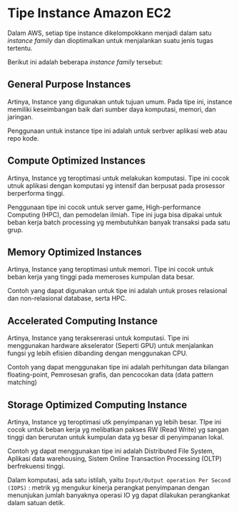 # Tipe Instance Amazon EC2
Dalam AWS, setiap tipe instance dikelompokkann menjadi dalam satu *instance family* dan dioptimalkan untuk menjalankan suatu jenis tugas tertentu. 

Berikut ini adalah beberapa *instance family* tersebut:

## General Purpose Instances
Artinya, Instance yang digunakan untuk tujuan umum. Pada tipe ini, instance memiliki keseimbangan baik dari sumber daya komputasi, memori, dan jaringan.

Penggunaan untuk instance tipe ini adalah untuk serbver aplikasi web atau repo kode.

## Compute Optimized Instances
Artinya, Instance yg teroptimasi untuk melakukan komputasi. Tipe ini cocok utnuk aplikasi dengan  komputasi yg intensif dan berpusat pada prosessor berperforma tinggi.

Penggunaan tipe ini cocok untuk server game,  High-performance Computing (HPC), dan pemodelan ilmiah. Tipe ini juga bisa dipakai untuk beban kerja batch processing yg membutuhkan banyak transaksi pada satu grup.

## Memory Optimized Instances
Artinya, Instance yang teroptimasi untuk memori. TIpe ini cocok untuk beban kerja yang tinggi pada memeroses kumpulan data besar.

Contoh yang dapat digunakan untuk tipe ini adalah untuk proses relasional dan non-relasional database, serta HPC.

## Accelerated Computing Instance
Artinya, Instance yang teraksererasi untuk komputasi. Tipe ini menggunakan hardware akselerator (Seperti GPU) untuk menjalankan fungsi yg lebih efisien dibanding dengan menggunakan CPU.

Contoh yang dapat menggunakan tipe ini adalah perhitungan data bilangan floating-point, Pemrosesan grafis, dan pencocokan data (data pattern matching)

## Storage Optimized Computing Instance
Artinya, Instance yg teroptimasi utk penyimpanan yg lebih besar. TIpe ini cocok untuk beban kerja yg melibatkan pakses RW (Read Write) yg sangan  tinggi dan berurutan untuk kumpulan data yg besar di penyimpanan lokal.

Contoh yg dapat menggunakan tipe ini adalah Distributed File System, Aplikasi data warehousing, Sistem Online Transaction Processing (OLTP) berfrekuensi tinggi.

Dalam komputasi, ada satu istilah,  yaitu
`Input/Output operation Per Second (IOPS)` : metrik yg mengukur kinerja perangkat penyimpanan dengan menunjukan jumlah banyaknya operasi IO yg dapat dilakukan perangkankat dalam satuan detik.
